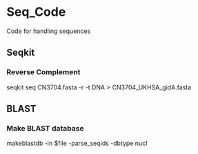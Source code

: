 # Seq_Code
Code for handling sequences


## Seqkit 
### Reverse Complement
seqkit seq CN3704.fasta -r -t DNA > CN3704_UKHSA_gidA.fasta

## BLAST 

### Make BLAST database
makeblastdb -in $file -parse_seqids -dbtype nucl
